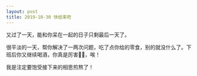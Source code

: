 ```yaml
---
layout: post
title: 2019-10-30 快结束吧
---
```


又过了一天，能和你呆在一起的日子只剩最后一天了。

很平淡的一天，帮你解决了一两次问题，吃了点你给的零食，别的就没什么了。下班后你又继续喝酒，你真是厉害👍🏿，唉！

我是注定要饱受接下来的相思煎熬了！